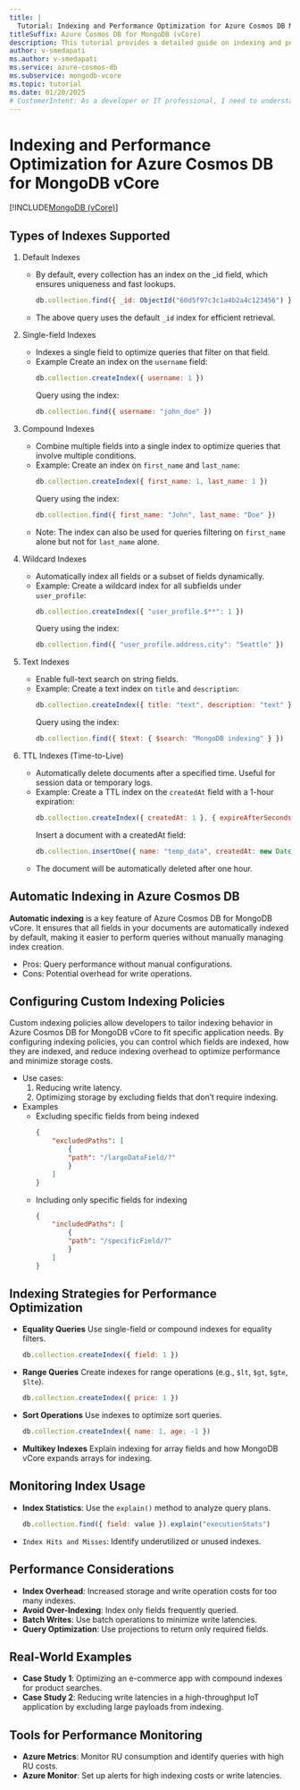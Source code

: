 ```yaml
---
title: |
  Tutorial: Indexing and Performance Optimization for Azure Cosmos DB MongoDB vCore
titleSuffix: Azure Cosmos DB for MongoDB (vCore)
description: This tutorial provides a detailed guide on indexing and performance optimization for Azure Cosmos DB for MongoDB vCore. It covers the various types of indexes, such as single-field, compound, and wildcard indexes, and their practical use cases. The document explains how to configure custom indexing policies, monitor index usage, and implement indexing strategies for optimized performance. It also highlights best practices to reduce Request Unit (RU) consumption, avoid over-indexing, and enhance query efficiency. This documentation is intended for developers and IT professionals looking to maximize the performance of their Cosmos DB for MongoDB vCore workloads.
author: v-smedapati
ms.author: v-smedapati
ms.service: azure-cosmos-db
ms.subservice: mongodb-vcore
ms.topic: tutorial
ms.date: 01/20/2025
# CustomerIntent: As a developer or IT professional, I need to understand the types of indexes supported in Azure Cosmos DB for MongoDB vCore, how to configure and monitor indexing policies, and strategies to optimize query performance while minimizing RU consumption. This knowledge will help me build efficient and cost-effective applications.
---
```


# Indexing and Performance Optimization for Azure Cosmos DB for MongoDB vCore

[!INCLUDE[MongoDB (vCore)](~/reusable-content/ce-skilling/azure/includes/cosmos-db/includes/appliesto-mongodb-vcore.md)]


## Types of Indexes Supported
1. Default Indexes
    - By default, every collection has an index on the _id field, which ensures uniqueness and fast lookups.
      ```javascript
      db.collection.find({ _id: ObjectId("60d5f97c3c1a4b2a4c123456") })
      ``` 
    - The above query uses the default `_id` index for efficient retrieval.  

1. Single-field Indexes
    - Indexes a single field to optimize queries that filter on that field.
    - Example
      Create an index on the `username` field:
      ```javascript
      db.collection.createIndex({ username: 1 })
      ```
      Query using the index:
      ```javascript
      db.collection.find({ username: "john_doe" })
      ```
1. Compound Indexes
    - Combine multiple fields into a single index to optimize queries that involve multiple conditions.
    - Example:
      Create an index on `first_name` and `last_name`:
      ```javascript
      db.collection.createIndex({ first_name: 1, last_name: 1 })
      ```
      Query using the index:
      ```javascript
      db.collection.find({ first_name: "John", last_name: "Doe" })
      ```
    - Note: The index can also be used for queries filtering on `first_name` alone but not for `last_name` alone.

1. Wildcard Indexes
    - Automatically index all fields or a subset of fields dynamically.      
    - Example:
      Create a wildcard index for all subfields under `user_profile`:
      ```javascript
      db.collection.createIndex({ "user_profile.$**": 1 })
      ```
      Query using the index:
      ```javascript
      db.collection.find({ "user_profile.address.city": "Seattle" })
      ```
1. Text Indexes
    - Enable full-text search on string fields.
    - Example:
      Create a text index on `title` and `description`:
      ```javascript
      db.collection.createIndex({ title: "text", description: "text" })
      ```
      Query using the index:
      ```javascript
      db.collection.find({ $text: { $search: "MongoDB indexing" } })
      ``` 
1. TTL Indexes (Time-to-Live)
    - Automatically delete documents after a specified time. Useful for session data or temporary logs.
    - Example:
      Create a TTL index on the `createdAt` field with a 1-hour expiration:
      ```javascript
      db.collection.createIndex({ createdAt: 1 }, { expireAfterSeconds: 3600 })
      ```
      Insert a document with a createdAt field:
      ```javascript
      db.collection.insertOne({ name: "temp_data", createdAt: new Date() })
      ```
    - The document will be automatically deleted after one hour.

## Automatic Indexing in Azure Cosmos DB
**Automatic indexing** is a key feature of Azure Cosmos DB for MongoDB vCore. It ensures that all fields in your documents are automatically indexed by default, making it easier to perform queries without manually managing index creation.   
- Pros: Query performance without manual configurations.
- Cons: Potential overhead for write operations. 

## Configuring Custom Indexing Policies
Custom indexing policies allow developers to tailor indexing behavior in Azure Cosmos DB for MongoDB vCore to fit specific application needs. By configuring indexing policies, you can control which fields are indexed, how they are indexed, and reduce indexing overhead to optimize performance and minimize storage costs.
- Use cases:
    1. Reducing write latency.
    1. Optimizing storage by excluding fields that don’t require indexing.
- Examples 
    - Excluding specific fields from being indexed
        ```json
        {
            "excludedPaths": [
                {
                "path": "/largeDataField/?"
                }
            ]
        }

        ``` 
    - Including only specific fields for indexing
        ```json
        {
            "includedPaths": [
                {
                "path": "/specificField/?"
                }
            ]
        }

        ```    

##  Indexing Strategies for Performance Optimization
- **Equality Queries** Use single-field or compound indexes for equality filters. 
    ```javascript
    db.collection.createIndex({ field: 1 })
    ```
- **Range Queries** Create indexes for range operations (e.g., `$lt`, `$gt`, `$gte`, `$lte`).
    ```javascript
    db.collection.createIndex({ price: 1 })
    ```
- **Sort Operations** Use indexes to optimize sort queries.     
    ```javascript
    db.collection.createIndex({ name: 1, age: -1 })
    ```
- **Multikey Indexes** Explain indexing for array fields and how MongoDB vCore expands arrays for indexing.    

## Monitoring Index Usage
- **Index Statistics**: Use the `explain()` method to analyze query plans.
    ```javascript
    db.collection.find({ field: value }).explain("executionStats")
    ```
- `Index Hits and Misses`: Identify underutilized or unused indexes.   

## Performance Considerations
- **Index Overhead**: Increased storage and write operation costs for too many indexes.
- **Avoid Over-Indexing**: Index only fields frequently queried.
- **Batch Writes**: Use batch operations to minimize write latencies.
- **Query Optimization**: Use projections to return only required fields.

## Real-World Examples
- **Case Study 1**: Optimizing an e-commerce app with compound indexes for product searches.
- **Case Study 2**: Reducing write latencies in a high-throughput IoT application by excluding large payloads from indexing.

##  Tools for Performance Monitoring
- **Azure Metrics**: Monitor RU consumption and identify queries with high RU costs.
- **Azure Monitor**: Set up alerts for high indexing costs or write latencies.